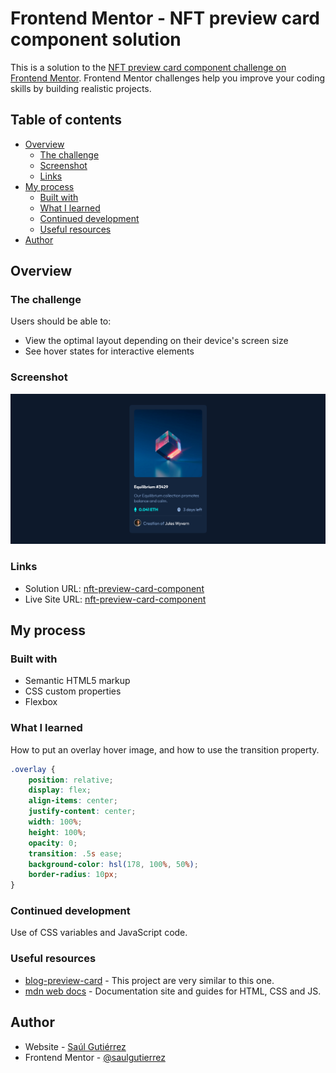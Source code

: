 # Frontend Mentor - NFT preview card component solution

This is a solution to the [NFT preview card component challenge on Frontend Mentor](https://www.frontendmentor.io/challenges/nft-preview-card-component-SbdUL_w0U). Frontend Mentor challenges help you improve your coding skills by building realistic projects. 

## Table of contents

- [Overview](#overview)
  - [The challenge](#the-challenge)
  - [Screenshot](#screenshot)
  - [Links](#links)
- [My process](#my-process)
  - [Built with](#built-with)
  - [What I learned](#what-i-learned)
  - [Continued development](#continued-development)
  - [Useful resources](#useful-resources)
- [Author](#author)

## Overview

### The challenge

Users should be able to:

- View the optimal layout depending on their device's screen size
- See hover states for interactive elements

### Screenshot

![](./screenshot.png)

### Links

- Solution URL: [nft-preview-card-component](https://github.com/saulgutierrez/nft-preview-card-component-main)
- Live Site URL: [nft-preview-card-component](https://lucent-figolla-e2308c.netlify.app/)

## My process

### Built with

- Semantic HTML5 markup
- CSS custom properties
- Flexbox

### What I learned

How to put an overlay hover image, and how to use the transition property.

```css
.overlay {
    position: relative;
    display: flex;
    align-items: center;
    justify-content: center;
    width: 100%;
    height: 100%;
    opacity: 0;
    transition: .5s ease;
    background-color: hsl(178, 100%, 50%);
    border-radius: 10px;
}
```

### Continued development

Use of CSS variables and JavaScript code.

### Useful resources

- [blog-preview-card](https://github.com/saulgutierrez/blog-preview-card-main) - This project are very similar to this one.
- [mdn web docs](https://developer.mozilla.org/en-US/docs/Web/CSS) - Documentation site and guides for HTML, CSS and JS.

## Author

- Website - [Saúl Gutiérrez](https://sauladai.netlify.app)
- Frontend Mentor - [@saulgutierrez](https://www.frontendmentor.io/profile/saulgutierrez)